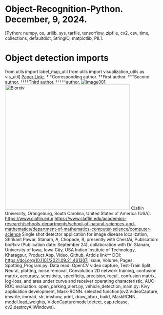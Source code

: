 # Object-Recognition-Python. December, 9, 2024.
[Python: numpy, os, urllib, sys, tarfile, tensorflow, zipfile, cv2, csv, time, collections, defaultdict, StringIO, matplotlib, PIL].

# Object detection imports
from utils import label_map_util
from utils import visualization_utils as vis_util]
[Paper Link:](https://www.biorxiv.org/content/10.1101/2021.09.21.461307v1).
†
†Corresponding author. ††First author. †††Second author. ††††Third author. †††††author.
![image001](https://user-images.githubusercontent.com/25118302/221754697-94c9468a-e187-407c-ac26-8f86a58fc3a8.png)
<img width="409" alt="Biorxiv" src="https://github.com/spawar2/Object-Recognition-Python/assets/25118302/87db1c67-25aa-428b-856c-a679310fe91b">
Claflin University, Orangeburg, South Carolina, United States of America (USA). 
https://www.claflin.edu/
https://www.claflin.edu/academics-research/schools-departments/school-of-natural-sciences-and-mathematics/department-of-mathematics-computer-science/computer-science
Single shot detector application for image disease localization, Shrikant Pawar, Stanam, A, Chopade, R, presently with ChestAi, Publication: bioRxiv (Publication date: September 24), collaboration with Dr. Stanam, University of Iowa, Iowa City, USA Indian Institute of Technology, Kharagpur, Product App, Video, Github, Article link^^ DOI: https://doi.org/10.1101/2021.09.21.461307, Issue, Volume, Pages.
Spotting_Program.py: Data read: OpenCV video capture, Test-Train Split, Neural, plotting, noise removal, Convolution 2D network training, confusion matrix, accuracy, sensitivity, specificity, precision, recall, confusion matrix, log-loss, and area under curve and receiver operating characteristic, AUC-ROC evaluation.
open_parking_alert.py, vehicle_detection_main.py: Kivy application development, Mask-RCNN.
selected function(cv2.VideoCapture, imwrite, imread, str, imshow, print, draw_bbox, build, MaskRCNN, model.load_weights, VideoCapturemodel.detect, cap.release, cv2.destroyAllWindows).
